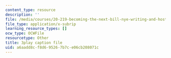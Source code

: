 ```yaml
---
content_type: resource
description: ''
file: /media/courses/20-219-becoming-the-next-bill-nye-writing-and-hosting-the-educational-show-january-iap-2015/a6aadd8cf8d695267b7ce06cb208071c_PPhxbP8oSfc.srt
file_type: application/x-subrip
learning_resource_types: []
ocw_type: OCWFile
resourcetype: Other
title: 3play caption file
uid: a6aadd8c-f8d6-9526-7b7c-e06cb208071c
---
```

